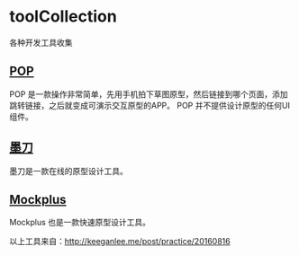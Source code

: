 # toolCollection
各种开发工具收集

## [POP](https://popapp.in/)

POP 是一款操作非常简单，先用手机拍下草图原型，然后链接到哪个页面，添加跳转链接，之后就变成可演示交互原型的APP。
POP 并不提供设计原型的任何UI组件。

## [墨刀](https://modao.cc/)

墨刀是一款在线的原型设计工具。

## [Mockplus](https://www.mockplus.cn/)

Mockplus 也是一款快速原型设计工具。

以上工具来自：http://keeganlee.me/post/practice/20160816




